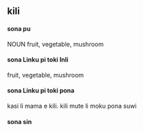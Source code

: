 ## kili

#### sona pu

NOUN fruit, vegetable, mushroom

#### sona Linku pi toki Inli

fruit, vegetable, mushroom

#### sona Linku pi toki pona

kasi li mama e kili. kili mute li moku pona suwi

#### sona sin

